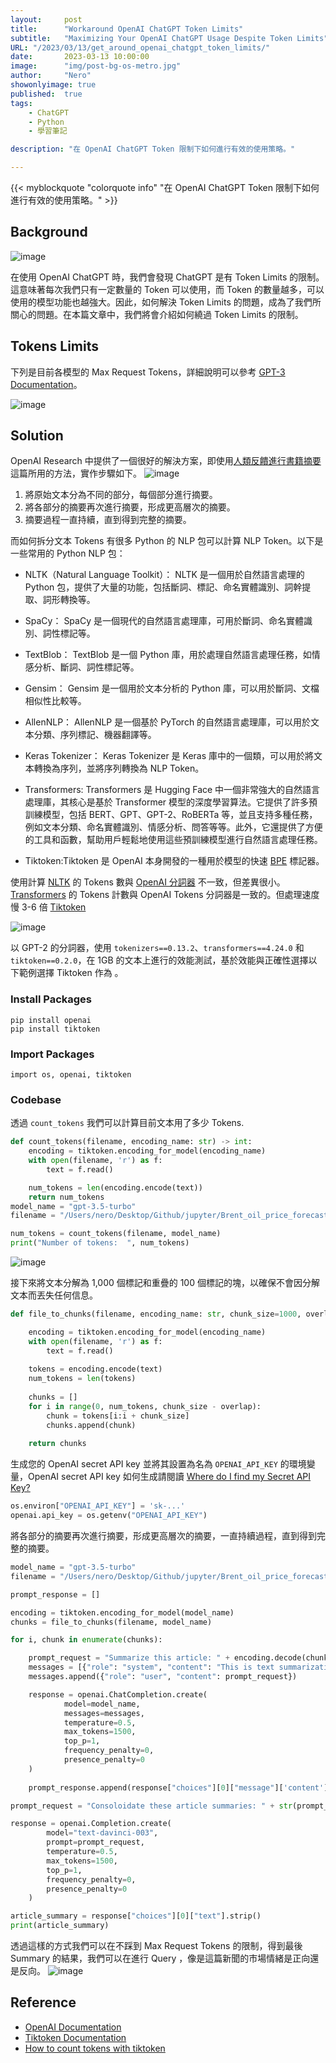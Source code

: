 ```yaml
---
layout:     post
title:      "Workaround OpenAI ChatGPT Token Limits"
subtitle:   "Maximizing Your OpenAI ChatGPT Usage Despite Token Limits"
URL: "/2023/03/13/get_around_openai_chatgpt_token_limits/"
date:       2023-03-13 10:00:00
image:      "img/post-bg-os-metro.jpg"
author:     "Nero"
showonlyimage: true
published:  true 
tags:
    - ChatGPT
    - Python
    - 學習筆記

description: "在 OpenAI ChatGPT Token 限制下如何進行有效的使用策略。"

---
```


{{< myblockquote "colorquote info" "在 OpenAI ChatGPT Token 限制下如何進行有效的使用策略。" >}}
## Background

![image](https://raw.githubusercontent.com/NeroCube/nerocube.github.io/master/static/img/in-post/2023_03_13_get_around_openai_chatgpt_token_limits/224697306-0f1ddd9f-0628-46d4-93a2-63b889ee3c4b.png)

在使用 OpenAI ChatGPT 時，我們會發現 ChatGPT 是有 Token Limits 的限制。這意味著每次我們只有一定數量的 Token 可以使用，而 Token 的數量越多，可以使用的模型功能也越強大。因此，如何解決 Token Limits 的問題，成為了我們所關心的問題。在本篇文章中，我們將會介紹如何繞過 Token Limits 的限制。

## Tokens Limits
下列是目前各模型的 Max Request Tokens，詳細說明可以參考 [GPT-3 Documentation](https://platform.openai.com/docs/models/gpt-3)。

![image](https://raw.githubusercontent.com/NeroCube/nerocube.github.io/master/static/img/in-post/2023_03_13_get_around_openai_chatgpt_token_limits/224700855-5d92d2b4-d2c8-49fe-935f-af3dee1e28b5.png)

## Solution
OpenAI Research 中提供了一個很好的解決方案，即使用[人類反饋進行書籍摘要](https://openai.com/research/summarizing-books)這篇所用的方法，實作步驟如下。
![image](https://user-images.githubusercontent.com/8331034/224775317-2662f2d1-a373-4570-97d6-dda4c87a3e32.png)
1. 將原始文本分為不同的部分，每個部分進行摘要。
1. 將各部分的摘要再次進行摘要，形成更高層次的摘要。
1. 摘要過程一直持續，直到得到完整的摘要。

而如何拆分文本 Tokens 有很多 Python 的 NLP 包可以計算 NLP Token。以下是一些常用的 Python NLP 包：

- NLTK（Natural Language Toolkit）： NLTK 是一個用於自然語言處理的 Python 包，提供了大量的功能，包括斷詞、標記、命名實體識別、詞幹提取、詞形轉換等。

- SpaCy： SpaCy 是一個現代的自然語言處理庫，可用於斷詞、命名實體識別、詞性標記等。

- TextBlob： TextBlob 是一個 Python 庫，用於處理自然語言處理任務，如情感分析、斷詞、詞性標記等。

- Gensim： Gensim 是一個用於文本分析的 Python 庫，可以用於斷詞、文檔相似性比較等。

- AllenNLP： AllenNLP 是一個基於 PyTorch 的自然語言處理庫，可以用於文本分類、序列標記、機器翻譯等。

- Keras Tokenizer： Keras Tokenizer 是 Keras 庫中的一個類，可以用於將文本轉換為序列，並將序列轉換為 NLP Token。

- Transformers: Transformers 是 Hugging Face 中一個非常強大的自然語言處理庫，其核心是基於 Transformer 模型的深度學習算法。它提供了許多預訓練模型，包括 BERT、GPT、GPT-2、RoBERTa 等，並且支持多種任務，例如文本分類、命名實體識別、情感分析、問答等等。此外，它還提供了方便的工具和函數，幫助用戶輕鬆地使用這些預訓練模型進行自然語言處理任務。

- Tiktoken:Tiktoken 是 OpenAI 本身開發的一種用於模型的快速 [BPE](https://en.wikipedia.org/wiki/Byte_pair_encoding) 標記器。

使用計算 [NLTK](https://www.nltk.org/) 的 Tokens 數與 [OpenAI 分詞器](https://platform.openai.com/tokenizer) 不一致，但差異很小。[Transformers](https://huggingface.co/docs/transformers/index) 的 Tokens 計數與 OpenAI Tokens 分詞器是一致的。但處理速度慢 3-6 倍 [Tiktoken](https://github.com/openai/tiktoken) 

![image](https://raw.githubusercontent.com/NeroCube/nerocube.github.io/master/static/img/in-post/2023_03_13_get_around_openai_chatgpt_token_limits/224729070-ff1af7e4-2561-495f-bf5a-5d343c1e906d.png)

以 GPT-2 的分詞器，使用 `tokenizers==0.13.2`、`transformers==4.24.0` 和 `tiktoken==0.2.0`，在 1GB 的文本上進行的效能測試，基於效能與正確性選擇以下範例選擇 Tiktoken 作為 。

### Install Packages
```
pip install openai
pip install tiktoken
```
### Import Packages
```
import os, openai, tiktoken
```
### Codebase
透過 `count_tokens` 我們可以計算目前文本用了多少 Tokens.
```python
def count_tokens(filename, encoding_name: str) -> int:
    encoding = tiktoken.encoding_for_model(encoding_name)
    with open(filename, 'r') as f:
        text = f.read()

    num_tokens = len(encoding.encode(text))
    return num_tokens
model_name = "gpt-3.5-turbo"
filename = "/Users/nero/Desktop/Github/jupyter/Brent_oil_price_forecast_for_2023.txt"

num_tokens = count_tokens(filename, model_name)
print("Number of tokens:  ", num_tokens)
```
![image](https://raw.githubusercontent.com/NeroCube/nerocube.github.io/master/static/img/in-post/2023_03_13_get_around_openai_chatgpt_token_limits/224747709-e2b8e2f2-effa-48c2-a38a-25b12974ba73.png)

接下來將文本分解為 1,000 個標記和重疊的 100 個標記的塊，以確保不會因分解文本而丟失任何信息。 
``` python
def file_to_chunks(filename, encoding_name: str, chunk_size=1000, overlap=100):

    encoding = tiktoken.encoding_for_model(encoding_name)
    with open(filename, 'r') as f:
        text = f.read()
        
    tokens = encoding.encode(text)
    num_tokens = len(tokens)        
    
    chunks = []
    for i in range(0, num_tokens, chunk_size - overlap):
        chunk = tokens[i:i + chunk_size]
        chunks.append(chunk)
    
    return chunks
```
生成您的 OpenAI secret API key 並將其設置為名為 `OPENAI_API_KEY` 的環境變量，OpenAI secret API key 如何生成請閱讀 [ Where do I find my Secret API Key?](https://help.openai.com/en/articles/4936850-where-do-i-find-my-secret-api-key)
```python
os.environ["OPENAI_API_KEY"] = 'sk-...'
openai.api_key = os.getenv("OPENAI_API_KEY")
```
將各部分的摘要再次進行摘要，形成更高層次的摘要，一直持續過程，直到得到完整的摘要。
```python
model_name = "gpt-3.5-turbo"
filename = "/Users/nero/Desktop/Github/jupyter/Brent_oil_price_forecast_for_2023.txt"

prompt_response = []

encoding = tiktoken.encoding_for_model(model_name)
chunks = file_to_chunks(filename, model_name)

for i, chunk in enumerate(chunks):

    prompt_request = "Summarize this article: " + encoding.decode(chunks[i])
    messages = [{"role": "system", "content": "This is text summarization."}]    
    messages.append({"role": "user", "content": prompt_request})

    response = openai.ChatCompletion.create(
            model=model_name,
            messages=messages,
            temperature=0.5,
            max_tokens=1500,
            top_p=1,
            frequency_penalty=0,
            presence_penalty=0
    )
    
    prompt_response.append(response["choices"][0]["message"]['content'].strip())

prompt_request = "Consoloidate these article summaries: " + str(prompt_response)

response = openai.Completion.create(
        model="text-davinci-003",
        prompt=prompt_request,
        temperature=0.5,
        max_tokens=1500,
        top_p=1,
        frequency_penalty=0,
        presence_penalty=0
    )   

article_summary = response["choices"][0]["text"].strip()
print(article_summary) 
```
透過這樣的方式我們可以在不踩到 Max Request Tokens 的限制，得到最後 Summary 的結果，我們可以在進行 Query ，像是這篇新聞的市場情緒是正向還是反向。
![image](https://raw.githubusercontent.com/NeroCube/nerocube.github.io/master/static/img/in-post/2023_03_13_get_around_openai_chatgpt_token_limits/224751590-48fd2051-b307-46c0-aad2-60e2768f0037.png)

## Reference
- [OpenAI Documentation](https://platform.openai.com/docs/introduction/overview)
- [Tiktoken Documentation](https://github.com/openai/tiktoken)
- [How to count tokens with tiktoken](https://github.com/openai/openai-cookbook/blob/main/examples/How_to_count_tokens_with_tiktoken.ipynb)
